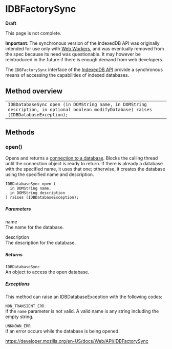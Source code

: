 IDBFactorySync
==============

**Draft**

This page is not complete.

**Important**: The synchronous version of the IndexedDB API was originally intended for use only with [Web Workers](web_workers_api/using_web_workers), and was eventually removed from the spec because its need was questionable. It may however be reintroduced in the future if there is enough demand from web developers.

The `IDBFactorySync` interface of the [IndexedDB API](indexeddb_api) provide a synchronous means of accessing the capabilities of indexed databases.

Method overview
---------------

<table><tbody><tr class="odd"><td><code>IDBDatabaseSync open (in DOMString name, in DOMString description, in optional boolean modifyDatabase) raises (IDBDatabaseException);</code></td></tr></tbody></table>

Methods
-------

### open()

Opens and returns a [connection to a database](indexeddb_api#gloss_database_connection). Blocks the calling thread until the connection object is ready to return. If there is already a database with the specified name, it uses that one; otherwise, it creates the database using the specified name and description.

    IDBDatabaseSync open (
      in DOMString name,
      in DOMString description
    ) raises (IDBDatabaseException);

##### Parameters

name  
The name for the database.

description  
The description for the database.

##### Returns

`IDBDatabaseSync`  
An object to access the open database.

##### Exceptions

This method can raise an IDBDatabaseException with the following codes:

`NON_TRANSIENT_ERR`  
If the `name` parameter is not valid. A valid name is any string including the empty string.

`UNKNOWN_ERR`  
If an error occurs while the database is being opened.

<a href="https://developer.mozilla.org/en-US/docs/Web/API/IDBFactorySync" class="_attribution-link">https://developer.mozilla.org/en-US/docs/Web/API/IDBFactorySync</a>
